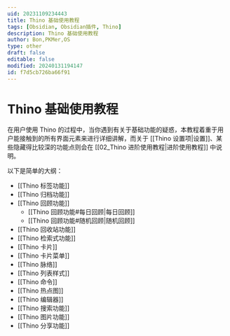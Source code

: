 ```yaml
---
uid: 20231109234443
title: Thino 基础使用教程
tags: [Obsidian, Obsidian插件, Thino]
description: Thino 基础使用教程
author: Bon,PKMer,OS
type: other
draft: false
editable: false
modified: 20240131194147
id: f7d5cb726ba66f91
---
```


# Thino 基础使用教程

在用户使用 Thino 的过程中，当你遇到有关于基础功能的疑惑，本教程着重于用户能接触到的所有界面元素来进行详细讲解，而关于 [[Thino 设置项|设置]]、某些隐藏得比较深的功能点则会在 [[02_Thino 进阶使用教程|进阶使用教程]] 中说明。

以下是简单的大纲：

- [[Thino 标签功能]]
- [[Thino 归档功能]]
- [[Thino 回顾功能]]
	- [[Thino 回顾功能#每日回顾|每日回顾]]
    - [[Thino 回顾功能#随机回顾|随机回顾]]
- [[Thino 回收站功能]]
- [[Thino 检索式功能]]
- [[Thino 卡片]]
- [[Thino 卡片菜单]]
- [[Thino 脉络]]
- [[Thino 列表样式]]
- [[Thino 命令]]
- [[Thino 热点图]]
- [[Thino 编辑器]]
- [[Thino 搜索功能]]
- [[Thino 图片功能]]
- [[Thino 分享功能]]

